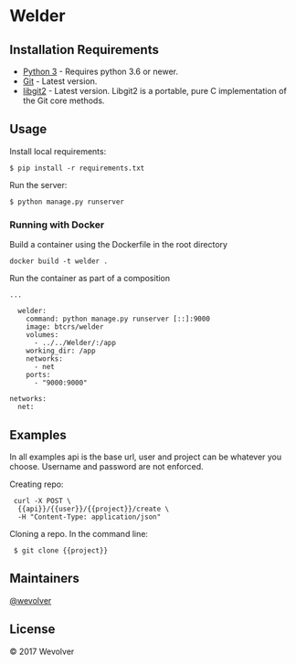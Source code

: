 # Welder 

## Installation Requirements

* [Python 3](http://python-guide-pt-br.readthedocs.io/en/latest/starting/installation/) - Requires python 3.6 or newer.
* [Git](https://git-scm.com/downloads) - Latest version.
* [libgit2](https://github.com/libgit2/libgit2) - Latest version. Libgit2 is a portable, pure C implementation of the Git core methods.


## Usage

Install local requirements:

```
$ pip install -r requirements.txt
```

Run the server:
```
$ python manage.py runserver
```

### Running with Docker

Build a container using the Dockerfile in the root directory

```
docker build -t welder .
```

Run the container as part of a composition

```
...

  welder:
    command: python manage.py runserver [::]:9000
    image: btcrs/welder
    volumes:
      - ../../Welder/:/app
    working_dir: /app
    networks:
      - net
    ports:
      - "9000:9000"

networks:
  net:
```


## Examples
In all examples api is the base url, user and project can be whatever you choose. Username and password are not enforced.

Creating  repo:

```
 curl -X POST \
  {{api}}/{{user}}/{{project}}/create \
  -H "Content-Type: application/json"
```

Cloning a repo. In the command line:

```
 $ git clone {{project}}
```

## Maintainers

[@wevolver](https://github.com/wevolver)

## License
© 2017 Wevolver
